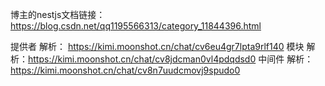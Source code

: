 博主的nestjs文档链接： https://blog.csdn.net/qq1195566313/category_11844396.html

提供者 解析： https://kimi.moonshot.cn/chat/cv6eu4gr7lpta9rlf140
模块  解析：https://kimi.moonshot.cn/chat/cv8jdcman0vl4pdqdsd0
中间件 解析： https://kimi.moonshot.cn/chat/cv8n7uudcmovj9spudo0